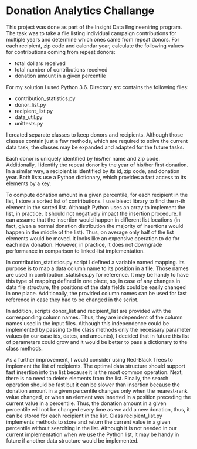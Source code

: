# Donation Analytics Challange

This project was done as part of the Insight Data Engineeniring program. The task was to take a file listing individual campaign contributions for multiple years and determine which ones came from repeat donors. For each recipient, zip code and calendar year, calculate the following values for contributions coming from repeat donors:

* total dollars received
* total number of contributions received
* donation amount in a given percentile

For my solution I used Python 3.6. Directory src contains the following files:

* contribution_statistics.py
* donor_list.py
* recipient_list.py
* data_util.py
* unittests.py

I created separate classes to keep donors and recipients. Although those classes contain just a few methods, which are required to solve the current data task, the classes may be expanded and adapted for the future tasks. 

Each donor is uniquely identified by his/her name and zip code. Additionally, I identify the repeat donor by the year of his/her first donation. In a similar way, a recipient is identified by its id, zip code, and donation year. Both lists use a Python dictionary, which provides a fast access to its elements by a key.

To compute donation amount in a given percentile, for each recipient in the list, I store a sorted list of contributions. I use bisect library to find the n-th element in the sorted list. Although Python uses an array to implement the list, in practice, it should not negatively impact the insertion procedure. I can assume that the insertion would happen in different list locations (in fact, given a normal donation distribution the majority of insertions would happen in the middle of the list). Thus, on average only half of the list elements would be moved. It looks like an expensive operation to do for each new donation. However, in practice, it does not downgrade performance in comparison to linked-list implementation. 

In contribution_statistics.py script I defined a variable named mapping. Its purpose is to map a data column name to its position in a file. Those names are used in contribution_statistics.py for reference. It may be handy to have this type of mapping defined in one place, so, in case of any changes in data file structure, the positions of the data fields could be easily changed in one place. Additionally, the provided column names can be used for fast reference in case they had to be changed in the script.

In addition, scripts donor_list and recipient_list are provided with the corresponding column names. Thus, they are independent of the column names used in the input files. Although this independence could be implemented by passing to the class methods only the necessary parameter values (in our case ids, dates, and amounts), I decided that in future this list of parameters could grow and it would be better to pass a dictionary to the class methods. 

As a further improvement, I would consider using Red-Black Trees to implement the list of recipients. The optimal data structure should support fast insertion into the list because it is the most common operation. Next, there is no need to delete elements from the list. Finally, the search operation should be fast but it can be slower than insertion because the donation amount in a given percentile changes only when the nearest-rank value changed, or when an element was inserted in a position preceding the current value in a percentile. Thus, the donation amount in a given percentile will not be changed every time as we add a new donation, thus, it can be stored for each recipient in the list. Class recipient_list.py implements methods to store and return the current value in a given percentile without searching in the list. Although it is not needed in our current implementation when we use the Python list, it may be handy in future if another data structure would be implemented.
